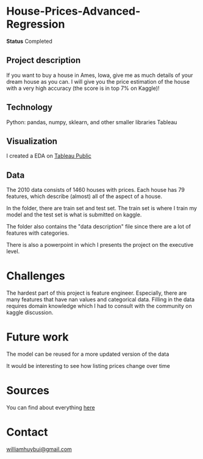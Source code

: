 # House-Prices-Advanced-Regression

**Status** Completed

## Project description
If you want to buy a house in Ames, Iowa, give me as much details of your dream house as you can. I will give you the price estimation of the house with a very high accuracy (the score is in top 7% on Kaggle)!

## Technology

Python: pandas, numpy, sklearn, and other smaller libraries
Tableau

## Visualization
I created a EDA on [Tableau Public](https://public.tableau.com/profile/huy.bui#!/vizhome/HousePricesRegression/Story1?publish=yes)

## Data
The 2010 data consists of 1460 houses with prices. Each house has 79 features, which describe (almost) all of the aspect of a house. 

In the folder, there are train set and test set. The train set is where I train my model and the test set is what is submitted on kaggle. 

The folder also contains the "data description" file since there are a lot of features with categories.

There is also a powerpoint in which I presents the project on the executive level.

# Challenges
The hardest part of this project is feature engineer. Especially, there are many features that have nan values and categorical data. Filling in the data requires domain knowledge which I had to consult with the community on kaggle discussion.

# Future work
The model can be reused for a more updated version of the data

It would be interesting to see how listing prices change over time

# Sources
You can find about everything [here](https://www.kaggle.com/c/house-prices-advanced-regression-techniques/)

# Contact

williamhuybui@gmail.com




